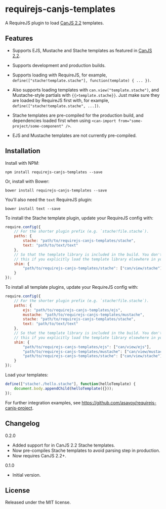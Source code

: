 requirejs-canjs-templates
=========================

A RequireJS plugin to load [CanJS 2.2](http://canjs.com/) templates.

Features
--------

* Supports EJS, Mustache and Stache templates as featured in 
  [CanJS 2.2](http://canjs.com/).

* Supports development and production builds.

* Supports loading with RequireJS, for example, 
  `define(["stache!template.stache"], function(template) { ... })`.

* Also supports loading templates with `can.view("template.stache")`, and
  Mustache-style partials with `{{>template.stache}}`. Just make sure they
  are loaded by RequireJS first with, for example,  
  `define(["stache!template.stache", ...])`.

* Stache templates are pre-compiled for the production build, and dependencies
  loaded first when using `<can-import from="some-project/some-component" />`.

* EJS and Mustache templates are not currently pre-compiled.
   

Installation
------------

Install with NPM:

```
npm install requirejs-canjs-templates --save
```

Or, install with Bower:

```
bower install requirejs-canjs-templates --save
```

You'll also need the `text` RequireJS plugin:

```
bower install text --save
```

To install the Stache template plugin, update your RequireJS config with:

```javascript
require.config({
    // For the shorter plugin prefix (e.g. `stache!file.stache`).
    paths: {
        stache: "path/to/requirejs-canjs-templates/stache",
        text: "path/to/text/text"
    },
    // So that the template library is included in the build. You don't need 
    // this if you explicitly load the template library elsewhere in your app. 
    shim: {
        "path/to/requirejs-canjs-templates/stache": ["can/view/stache"]
    }
});
```

To install all template plugins, update your RequireJS config with:

```javascript
require.config({
    // For the shorter plugin prefix (e.g. `stache!file.stache`).
    paths: {
        ejs: "path/to/requirejs-canjs-templates/ejs",
        mustache: "path/to/requirejs-canjs-templates/mustache",
        stache: "path/to/requirejs-canjs-templates/stache",
        text: "path/to/text/text"
    },
    // So that the template library is included in the build. You don't need
    // this if you explicitly load the template library elsewhere in your app.
    shim: {
        "path/to/requirejs-canjs-templates/ejs": ["can/view/ejs"],
        "path/to/requirejs-canjs-templates/mustache": ["can/view/mustache"],
        "path/to/requirejs-canjs-templates/stache": ["can/view/stache"]
    }
});
```

Load your templates:

```javascript
define(["stache!./hello.stache"], function(helloTemplate) {
    document.body.appendChild(helloTemplate({}));
});
```

For further integration examples, see https://github.com/asavoy/requirejs-canjs-project.


Changelog
---------

0.2.0

* Added support for <can-import from="..." /> in CanJS 2.2 Stache templates.
* Now pre-compiles Stache templates to avoid parsing step in production.
* Now requires CanJS 2.2+.

0.1.0

* Initial version.


License
-------

Released under the MIT license.
